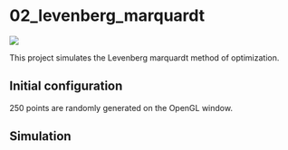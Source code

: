 # 02_levenberg_marquardt

<img src="thumbnail.png">

This project simulates the Levenberg marquardt method of optimization.  
  
## Initial configuration  
250 points are randomly generated on the OpenGL window.  
  
## Simulation  

